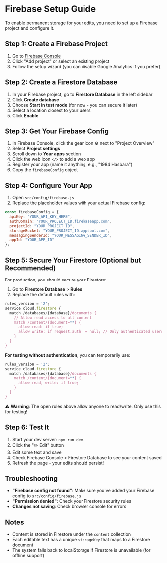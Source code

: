 # Firebase Setup Guide

To enable permanent storage for your edits, you need to set up a Firebase project and configure it.

## Step 1: Create a Firebase Project

1. Go to [Firebase Console](https://console.firebase.google.com/)
2. Click "Add project" or select an existing project
3. Follow the setup wizard (you can disable Google Analytics if you prefer)

## Step 2: Create a Firestore Database

1. In your Firebase project, go to **Firestore Database** in the left sidebar
2. Click **Create database**
3. Choose **Start in test mode** (for now - you can secure it later)
4. Select a location closest to your users
5. Click **Enable**

## Step 3: Get Your Firebase Config

1. In Firebase Console, click the gear icon ⚙️ next to "Project Overview"
2. Select **Project settings**
3. Scroll down to **Your apps** section
4. Click the web icon `</>` to add a web app
5. Register your app (name it anything, e.g., "1984 Hasbara")
6. Copy the `firebaseConfig` object

## Step 4: Configure Your App

1. Open `src/config/firebase.js`
2. Replace the placeholder values with your actual Firebase config:

```javascript
const firebaseConfig = {
  apiKey: "YOUR_API_KEY_HERE",
  authDomain: "YOUR_PROJECT_ID.firebaseapp.com",
  projectId: "YOUR_PROJECT_ID",
  storageBucket: "YOUR_PROJECT_ID.appspot.com",
  messagingSenderId: "YOUR_MESSAGING_SENDER_ID",
  appId: "YOUR_APP_ID"
};
```

## Step 5: Secure Your Firestore (Optional but Recommended)

For production, you should secure your Firestore:

1. Go to **Firestore Database** > **Rules**
2. Replace the default rules with:

```javascript
rules_version = '2';
service cloud.firestore {
  match /databases/{database}/documents {
    // Allow read access to all content
    match /content/{document=**} {
      allow read: if true;
      allow write: if request.auth != null; // Only authenticated users can write
    }
  }
}
```

**For testing without authentication**, you can temporarily use:
```javascript
rules_version = '2';
service cloud.firestore {
  match /databases/{database}/documents {
    match /content/{document=**} {
      allow read, write: if true;
    }
  }
}
```

⚠️ **Warning**: The open rules above allow anyone to read/write. Only use this for testing!

## Step 6: Test It

1. Start your dev server: `npm run dev`
2. Click the "✏️ Edit" button
3. Edit some text and save
4. Check Firebase Console > Firestore Database to see your content saved
5. Refresh the page - your edits should persist!

## Troubleshooting

- **"Firebase config not found"**: Make sure you've added your Firebase config to `src/config/firebase.js`
- **"Permission denied"**: Check your Firestore security rules
- **Changes not saving**: Check browser console for errors

## Notes

- Content is stored in Firestore under the `content` collection
- Each editable text has a unique `storageKey` that maps to a Firestore document
- The system falls back to localStorage if Firestore is unavailable (for offline support)

